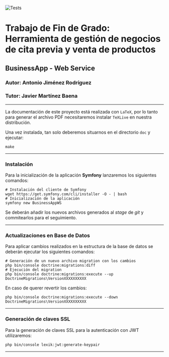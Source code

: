 ![Tests](https://github.com/Antobio17/BusinessAppWS/actions/workflows/php_unit.yaml/badge.svg)

# Trabajo de Fin de Grado: Herramienta de gestión de negocios de cita previa y venta de productos

## BusinessApp - Web Service

### Autor: Antonio Jiménez Rodríguez
### Tutor: Javier Martínez Baena
___

La documentación de este proyecto está realizada con `LaTeX`, por lo
tanto para generar el archivo PDF necesitaremos instalar `TeXLive` en
nuestra distribución.

Una vez instalada, tan solo deberemos situarnos en el directorio `doc` y ejecutar:

    make

---

### Instalación
Para la inicialización de la aplicación **Symfony** lanzaremos los siguientes comandos:

```shell
# Instalación del cliente de Symfony
wget https://get.symfony.com/cli/installer -O - | bash
# Inicialización de la aplicación
symfony new BusinessAppWS 
```
Se deberán añadir los nuevos archivos generados al _stage_ de _git_ y commitearlos para el seguimiento.

---

### Actualizaciones en Base de Datos
Para aplicar cambios realizados en la estructura de la base de datos se deberán ejecutar los siguientes comandos:

```shell
# Generación de un nuevo archivo migration con los cambios
php bin/console doctrine:migrations:diff
# Ejecución del migration
php bin/console doctrine:migrations:execute --up DoctrineMigrations\VersionXXXXXXXXXX
```

En caso de querer revertir los cambios:

```shell
php bin/console doctrine:migrations:execute --down DoctrineMigrations\VersionXXXXXXXXXX
```

---

### Generación de claves SSL

Para la generación de claves SSL para la autenticación con JWT utilizaremos:

```shell
php bin/console lexik:jwt:generate-keypair
```

---
